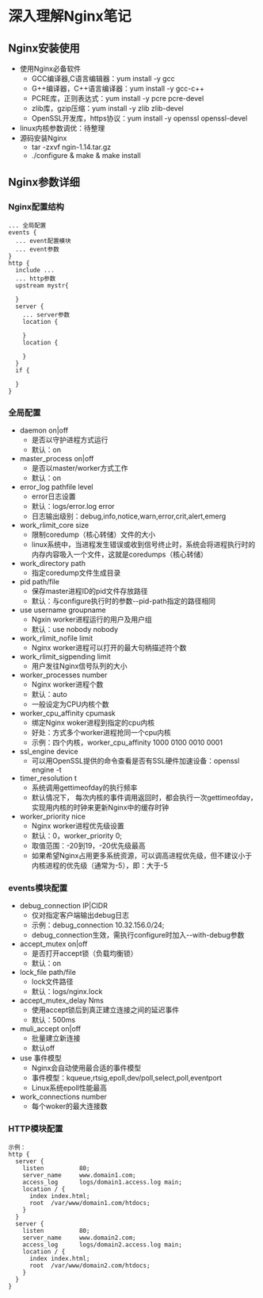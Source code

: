 # 深入理解Nginx笔记
## Nginx安装使用
* 使用Nginx必备软件
  * GCC编译器,C语言编辑器：yum install -y gcc
  * G++编译器，C++语言编译器：yum install -y gcc-c++
  * PCRE库，正则表达式：yum install -y pcre pcre-devel
  * zlib库，gzip压缩：yum install -y zlib zlib-devel
  * OpenSSL开发库，https协议：yum install -y openssl openssl-devel
* linux内核参数调优：待整理
* 源码安装Nginx
  * tar -zxvf ngin-1.14.tar.gz
  * ./configure & make & make install
## Nginx参数详细
### Nginx配置结构
```
... 全局配置
events {
  ... event配置模块
  ... event参数
}
http {
  include ...
  ... http参数
  upstream mystr{

  }
  server {
    ... server参数
    location {

    }
    location {

    }
  }
  if {

  }
}
```
### 全局配置
* daemon on|off
  * 是否以守护进程方式运行
  * 默认：on
* master_process on|off
  * 是否以master/worker方式工作
  * 默认：on
* error_log pathfile level
  * error日志设置
  * 默认：logs/error.log error
  * 日志输出级别：debug,info,notice,warn,error,crit,alert,emerg
* work_rlimit_core size
  * 限制coredump（核心转储）文件的大小
  * linux系统中，当进程发生错误或收到信号终止时，系统会将进程执行时的内存内容吸入一个文件，这就是coredumps（核心转储）
* work_directory path
  * 指定coredump文件生成目录
* pid path/file
  * 保存master进程ID的pid文件存放路径
  * 默认：与configure执行时的参数--pid-path指定的路径相同
* use username groupname
  * Ngxin worker进程运行的用户及用户组
  * 默认：use nobody nobody
* work_rlimit_nofile limit
  * Nginx worker进程可以打开的最大句柄描述符个数
* work_rlimit_sigpending limit
  * 用户发往Nginx信号队列的大小
* worker_processes number
  * Nginx worker进程个数
  * 默认：auto
  * 一般设定为CPU内核个数
* worker_cpu_affinity cpumask
  * 绑定Nginx woker进程到指定的cpu内核
  * 好处：方式多个worker进程抢同一个cpu内核
  * 示例：四个内核，worker_cpu_affinity 1000 0100 0010 0001
* ssl_engine device
  * 可以用OpenSSL提供的命令查看是否有SSL硬件加速设备：openssl engine -t
* timer_resolution t
  * 系统调用gettimeofday的执行频率
  * 默认情况下， 每次内核的事件调用返回时，都会执行一次gettimeofday，实现用内核的时钟来更新Nginx中的缓存时钟
* worker_priority nice
  * Nginx worker进程优先级设置
  * 默认：0，worker_priority 0;
  * 取值范围：-20到19，-20优先级最高
  * 如果希望Nginx占用更多系统资源，可以调高进程优先级，但不建议小于内核进程的优先级（通常为-5），即：大于-5

### events模块配置
* debug_connection IP|CIDR
  * 仅对指定客户端输出debug日志
  * 示例：debug_connection 10.32.156.0/24;
  * debug_connection生效，需执行configure时加入--with-debug参数
* accept_mutex on|off
  * 是否打开accept锁（负载均衡锁）
  * 默认：on
* lock_file path/file
  * lock文件路径
  * 默认：logs/nginx.lock
* accept_mutex_delay Nms
  * 使用accept锁后到真正建立连接之间的延迟事件
  * 默认：500ms
* muli_accept on|off
  * 批量建立新连接
  * 默认off
* use 事件模型
  * Nginx会自动使用最合适的事件模型
  * 事件模型：kqueue,rtsig,epoll,dev/poll,select,poll,eventport
  * Linux系统epoll性能最高
* work_connections number
  * 每个woker的最大连接数
### HTTP模块配置
```
示例：
http {
  server {
    listen          80;
    server_name     www.domain1.com;
    access_log      logs/domain1.access.log main;
    location / {
      index index.html;
      root  /var/www/domain1.com/htdocs;
    }
  }
  server {
    listen          80;
    server_name     www.domain2.com;
    access_log      logs/domain2.access.log main;
    location / {
      index index.html;
      root  /var/www/domain2.com/htdocs;
    }
  }
}

```